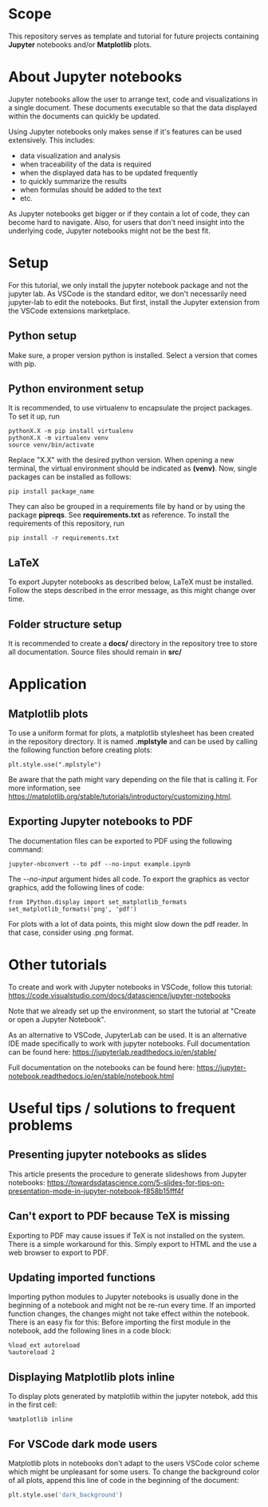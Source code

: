 # Scope
This repository serves as template and tutorial for future projects containing **Jupyter** notebooks and/or **Matplotlib** plots. 

# About Jupyter notebooks
Jupyter notebooks allow the user to arrange text, code and visualizations in a single document. These documents executable so that the data displayed within the documents can quickly be updated. 

Using Jupyter notebooks only makes sense if it's features can be used extensively. This includes: 
- data visualization and analysis
- when traceability of the data is required
- when the displayed data has to be updated frequently 
- to quickly summarize the results
- when formulas should be added to the text
- etc. 

As Jupyter notebooks get bigger or if they contain a lot of code, they can become hard to navigate. Also, for users that don't need insight into the underlying code, Jupyter notebooks might not be the best fit. 


# Setup
For this tutorial, we only install the jupyter notebook package and not the jupyter lab. As VSCode is the standard editor, we don't necessarily need jupyter-lab to edit the notebooks. But first, install the Jupyter extension from the VSCode extensions marketplace. 

## Python setup
Make sure, a proper version python is installed. Select a version that comes with pip. 

## Python environment setup
It is recommended, to use virtualenv to encapsulate the project packages. To set it up, run

```
pythonX.X -m pip install virtualenv
pythonX.X -m virtualenv venv
source venv/bin/activate
```

Replace "X.X" with the desired python version. 
When opening a new terminal, the virtual environment should be indicated as **(venv)**. Now, single packages can be installed as follows: 

```
pip install package_name
```

They can also be grouped in a requirements file by hand or by using the package **pipreqs**. See **requirements.txt** as reference. To install the requirements of this repository, run 

```
pip install -r requirements.txt
```

## LaTeX
To export Jupyter notebooks as described below, LaTeX must be installed. Follow the steps described in the error message, as this might change over time. 

## Folder structure setup 
It is recommended to create a **docs/** directory in the repository tree to store all documentation. Source files should remain in **src/**

# Application
## Matplotlib plots
To use a uniform format for plots, a matplotlib stylesheet has been created in the repository directory. It is named **.mplstyle** and can be used by calling the following function before creating plots: 

```
plt.style.use(".mplstyle")
```

Be aware that the path might vary depending on the file that is calling it. For more information, see https://matplotlib.org/stable/tutorials/introductory/customizing.html. 


## Exporting Jupyter notebooks to PDF
The documentation files can be exported to PDF using the following command: 

```
jupyter-nbconvert --to pdf --no-input example.ipynb
```

The *--no-input* argument hides all code. To export the graphics as vector graphics, add the following lines of code: 

```
from IPython.display import set_matplotlib_formats
set_matplotlib_formats('png', 'pdf')
```

For plots with a lot of data points, this might slow down the pdf reader. In that case, consider using .png format. 

# Other tutorials
To create and work with Jupyter notebooks in VSCode, follow this tutorial: https://code.visualstudio.com/docs/datascience/jupyter-notebooks 

Note that we already set up the environment, so start the tutorial at "Create or open a Jupyter Notebook". 

As an alternative to VSCode, JupyterLab can be used. It is an alternative IDE made specifically to work with jupyter notebooks. Full documentation can be found here: https://jupyterlab.readthedocs.io/en/stable/

Full documentation on the notebooks can be found here: https://jupyter-notebook.readthedocs.io/en/stable/notebook.html


# Useful tips / solutions to frequent problems
## Presenting jupyter notebooks as slides
This article presents the procedure to generate slideshows from Jupyter notebooks: https://towardsdatascience.com/5-slides-for-tips-on-presentation-mode-in-jupyter-notebook-f858b15fff4f

## Can't export to PDF because TeX is missing
 Exporting to PDF may cause issues if TeX is not installed on the system. There is a simple workaround for this. Simply export to HTML and the use a web browser to export to PDF. 

## Updating imported functions
Importing python modules to Jupyter notebooks is usually done in the beginning of a notebook and might not be re-run every time. If an imported function changes, the changes might not take effect within the notebook. There is an easy fix for this: Before importing the first module in the notebook, add the following lines in a code block: 

```
%load_ext autoreload
%autoreload 2
```

## Displaying Matplotlib plots inline
To display plots generated by matplotlib within the jupyter notebok, add this in the first cell: 
```
%matplotlib inline
```

## For VSCode dark mode users
Matplotlib plots in notebooks don't adapt to the users VSCode color scheme which might be unpleasant for some users. To change the background color of all plots, append this line of code in the beginning of the document: 

```python
plt.style.use('dark_background')
```